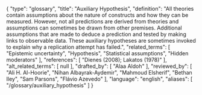 {
    "type": "glossary",
    "title": "Auxiliary Hypothesis",
    "definition": "All theories contain assumptions about the nature of constructs and how they can be measured. However, not all predictions are derived from theories and assumptions can sometimes be drawn from other premises. Additional assumptions that are made to deduce a prediction and tested by making links to observable data. These auxiliary hypotheses are sometimes invoked to explain why a replication attempt has failed.",
    "related_terms": [
        "Epistemic uncertainty",
        "Hypothesis",
        "Statistical assumptions",
        "Hidden moderators"
    ],
    "references": [
        "Dienes (2008); Lakatos (1978)"
    ],
    "alt_related_terms": [
        null
    ],
    "drafted_by": [
        "Alaa Aldoh"
    ],
    "reviewed_by": [
        "Ali H. Al-Hoorie",
        "Nihan Albayrak-Aydemir",
        "Mahmoud Elsherif",
        "Bethan Iley",
        "Sam Parsons",
        "Flávio Azevedo"
    ],
    "language": "english",
    "aliases": [
        "/glossary/auxiliary_hypothesis"
    ]
}